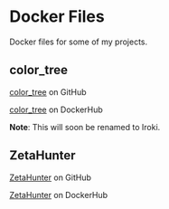 # Docker Files #

Docker files for some of my projects.

## color_tree ##

[color_tree](https://github.com/mooreryan/color_tree) on GitHub

[color_tree](https://hub.docker.com/r/mooreryan/color_tree/) on DockerHub

**Note**: This will soon be renamed to Iroki.

## ZetaHunter ##

[ZetaHunter](https://github.com/mooreryan/ZetaHunter) on GitHub

[ZetaHunter](https://hub.docker.com/r/mooreryan/zeta_hunter/) on DockerHub
